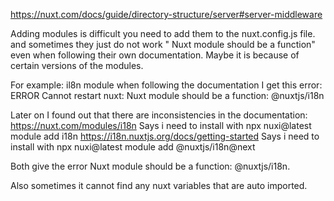 https://nuxt.com/docs/guide/directory-structure/server#server-middleware


Adding modules is difficult you need to add them to the nuxt.config.js file. and sometimes they just do not work " Nuxt module should be a function" even when following their own documentation. Maybe it is because of certain versions of the modules.

For example: il8n module
when following the documentation I get this error:
ERROR  Cannot restart nuxt:  Nuxt module should be a function: @nuxtjs/i18n


Later on I found out that there are inconsistencies in the documentation:
https://nuxt.com/modules/i18n Says i need to install with npx nuxi@latest module add i18n
https://i18n.nuxtjs.org/docs/getting-started Says i need to install with npx nuxi@latest module add @nuxtjs/i18n@next

Both give the error Nuxt module should be a function: @nuxtjs/i18n.





Also sometimes it cannot find any nuxt variables that are auto imported.
